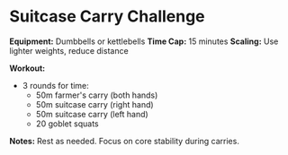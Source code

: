 # Suitcase Carry Challenge

**Equipment:** Dumbbells or kettlebells
**Time Cap:** 15 minutes
**Scaling:** Use lighter weights, reduce distance

**Workout:**
- 3 rounds for time:
  - 50m farmer's carry (both hands)
  - 50m suitcase carry (right hand)
  - 50m suitcase carry (left hand)
  - 20 goblet squats

**Notes:**
Rest as needed. Focus on core stability during carries.
